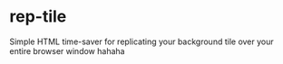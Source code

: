 # rep-tile
Simple HTML time-saver for replicating your background tile over your entire browser window
hahaha
